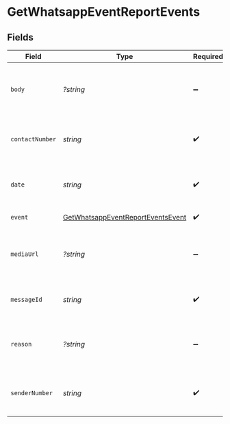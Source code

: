 # GetWhatsappEventReportEvents


## Fields

| Field                                                                                         | Type                                                                                          | Required                                                                                      | Description                                                                                   | Example                                                                                       |
| --------------------------------------------------------------------------------------------- | --------------------------------------------------------------------------------------------- | --------------------------------------------------------------------------------------------- | --------------------------------------------------------------------------------------------- | --------------------------------------------------------------------------------------------- |
| `body`                                                                                        | *?string*                                                                                     | :heavy_minus_sign:                                                                            | Text of the reply (will be there only in case of `reply` event with text)                     | Hi! I am a reply                                                                              |
| `contactNumber`                                                                               | *string*                                                                                      | :heavy_check_mark:                                                                            | WhatsApp Number with country code. Example, 85264318721                                       | 919876543210                                                                                  |
| `date`                                                                                        | *string*                                                                                      | :heavy_check_mark:                                                                            | UTC date-time on which the event has been generated                                           | 2017-03-12T12:30:00Z                                                                          |
| `event`                                                                                       | [GetWhatsappEventReportEventsEvent](../../models/shared/GetWhatsappEventReportEventsEvent.md) | :heavy_check_mark:                                                                            | Event which occurred                                                                          | delivered                                                                                     |
| `mediaUrl`                                                                                    | *?string*                                                                                     | :heavy_minus_sign:                                                                            | Url of the media reply (will be there only in case of `reply` event with media)               | https://example.com/media.png                                                                 |
| `messageId`                                                                                   | *string*                                                                                      | :heavy_check_mark:                                                                            | Message ID which generated the event                                                          | 23befbae-1505-47a8-bd27-e30ef739f32c                                                          |
| `reason`                                                                                      | *?string*                                                                                     | :heavy_minus_sign:                                                                            | Reason for the event (will be there in case of `error` and `soft-bounce` events)              | 23befbae-1505-47a8-bd27-e30ef739f32c                                                          |
| `senderNumber`                                                                                | *string*                                                                                      | :heavy_check_mark:                                                                            | WhatsApp Number with country code. Example, 85264318721                                       | 919876543210                                                                                  |